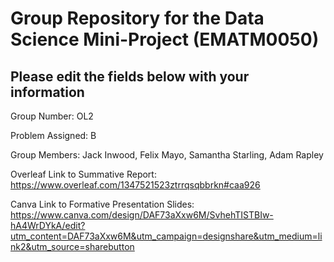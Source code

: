 # Group Repository for the Data Science Mini-Project (EMATM0050)

## Please edit the fields below with your information
Group Number: OL2

Problem Assigned: B

Group Members: Jack Inwood, Felix Mayo, Samantha Starling, Adam Rapley


Overleaf Link to Summative Report: https://www.overleaf.com/1347521523ztrrqsqbbrkn#caa926

Canva Link to Formative Presentation Slides: https://www.canva.com/design/DAF73aXxw6M/SvhehTISTBIw-hA4WrDYkA/edit?utm_content=DAF73aXxw6M&utm_campaign=designshare&utm_medium=link2&utm_source=sharebutton
